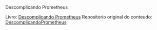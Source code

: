 Descomplicando Prometheus

Livro: [Descomplicando Prometheus]([url](https://livro.descomplicandoprometheus.com.br/))
Repositorio original do conteudo: [DescomplicandoPrometheus]([url](https://github.com/badtuxx/DescomplicandoPrometheus))
 
